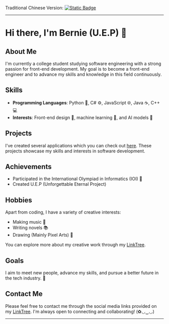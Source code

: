Traditional Chinese Version: [![Static Badge](https://img.shields.io/badge/lang-zh--tw-yellow)](https://github.com/Unforgettableeternalproject/Unforgettableeternalproject/blob/main/README.zh-tw.md)

---

# Hi there, I'm Bernie (U.E.P) 👋

## About Me

I'm currently a college student studying software engineering with a strong passion for front-end development. My goal is to become a front-end engineer and to advance my skills and knowledge in this field continuously.

## Skills

- **Programming Languages**: Python 🐍, C# ⚙️, JavaScript 🌐, Java ☕, C++ 💻
- **Interests**: Front-end design 🎨, machine learning 🤖, and AI models 🤖

## Projects

I've created several applications which you can check out [here](https://github.com/Unforgettableeternalproject?tab=repositories). These projects showcase my skills and interests in software development.

## Achievements

- Participated in the International Olympiad in Informatics (IOI) 🏅
- Created U.E.P (Unforgettable Eternal Project)

## Hobbies

Apart from coding, I have a variety of creative interests:
- Making music 🎵
- Writing novels 📚
- Drawing (Mainly Pixel Arts) 🎨

You can explore more about my creative work through my [LinkTree](https://linktr.ee/unforgettableeternalproject).

## Goals

I aim to meet new people, advance my skills, and pursue a better future in the tech industry. 🌟

## Contact Me

Please feel free to contact me through the social media links provided on my [LinkTree](https://linktr.ee/unforgettableeternalproject). I'm always open to connecting and collaborating! (✿◡‿◡)

---
